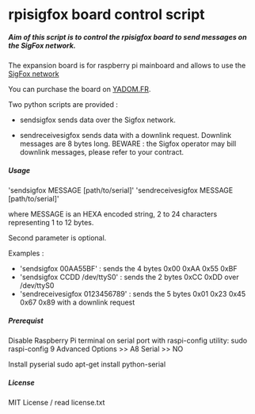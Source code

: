 # rpisigfox board control script

##### Aim of this script is to control the rpisigfox board to send messages on the SigFox network.
The expansion board is for raspberry pi mainboard and allows to use the [SigFox network](http://sigfox.com)

You can purchase the board on [YADOM.FR](http://yadom.fr/carte-rpisigfox.html).

Two python scripts are provided :

- sendsigfox sends data over the Sigfox network.

- sendreceivesigfox sends data with a downlink request. Downlink messages are 8 bytes long. BEWARE : the Sigfox operator may bill downlink messages, please refer to your contract.

##### Usage

'sendsigfox MESSAGE [path/to/serial]'
'sendreceivesigfox MESSAGE [path/to/serial]'
 
where MESSAGE is an HEXA encoded string, 2 to 24 characters representing 1 to 12 bytes.

Second parameter is optional.

Examples :
- 'sendsigfox 00AA55BF' : sends the 4 bytes 0x00 0xAA 0x55 0xBF
- 'sendsigfox CCDD /dev/ttyS0' : sends the 2 bytes 0xCC 0xDD over /dev/ttyS0
- 'sendreceivesigfox 0123456789' : sends the 5 bytes 0x01 0x23 0x45 0x67 0x89 with a downlink request

##### Prerequist

Disable Raspberry Pi terminal on serial port with raspi-config utility:
sudo raspi-config
9 Advanced Options >> A8 Serial >> NO

Install pyserial
sudo apt-get install python-serial

##### License

MIT License / read license.txt